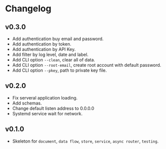 # Changelog

## v0.3.0

* Add authentication buy email and password.
* Add authentication by token.
* Add authentication by API Key.
* Add filter by log level, date and label.
* Add CLI option `--clean`, clear all of data.
* Add CLI option `--root-email`, create root account with default password.
* Add CLI option `--pkey`, path to private key file.

## v0.2.0

* Fix serveral application loading.
* Add schemas.
* Change default listen address to 0.0.0.0
* Systemd service wait for network.

## v0.1.0

* Skeleton for `document`, `data flow`, `store`, `service`, `async router`,
  `testing`.
